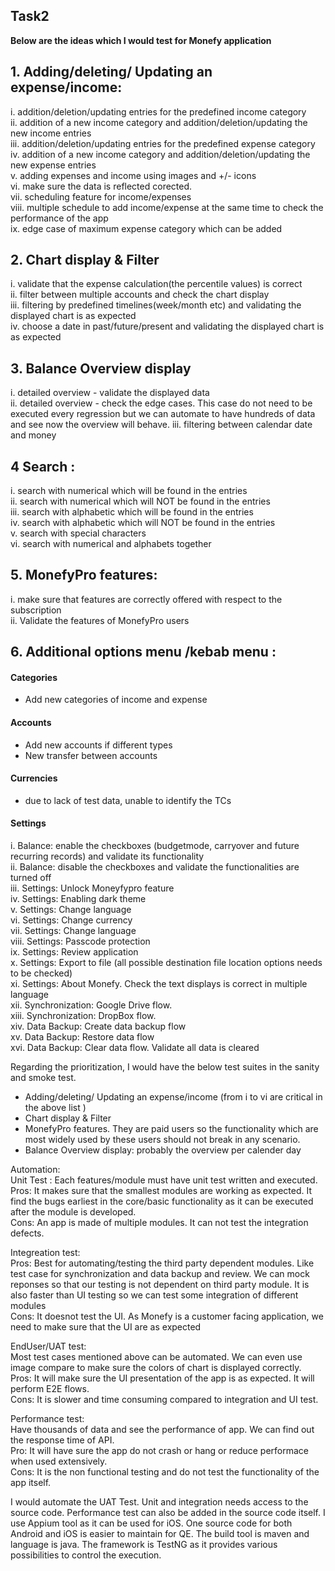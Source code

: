 ## Task2

**Below are the ideas which I would test for Monefy application**

## 1. Adding/deleting/ Updating an expense/income:
i.  addition/deletion/updating entries for the predefined income category<br/>
ii.  addition of a new income category and addition/deletion/updating the new income entries<br/>
iii. addition/deletion/updating entries for the predefined expense category<br/>
iv. addition of a new income category and addition/deletion/updating the new expense entries<br/>
v. adding expenses and income using images and +/- icons<br/>
vi. make sure the data is reflected corected.<br/>
vii. scheduling feature for income/expenses<br/>
viii. multiple schedule to add income/expense at the same time to check the performance of the app<br/>
ix. edge case of maximum expense category which can be added <br/>

## 2. Chart display & Filter
i. validate that the expense calculation(the percentile values) is correct<br/>
ii. filter between multiple accounts and check the chart display<br/>
iii. filtering by predefined timelines(week/month etc) and validating the displayed chart is as expected <br/>
iv. choose a date in past/future/present and validating the displayed chart is as expected<br/>

## 3. Balance Overview display
i. detailed overview - validate the displayed data<br/>
ii. detailed overview - check the edge cases. This case do not need to be executed every regression but we can automate to have hundreds of data and see now the overview will behave.
iii. filtering between calendar date and money<br/>

## 4 Search :
i. search with numerical which will be found in the entries<br/>
ii. search with numerical which will NOT be found in the entries<br/>
iii. search with alphabetic which will be found in the entries<br/>
iv. search with alphabetic which will NOT be found in the entries<br/>
v. search with special characters<br/>
vi. search with numerical and alphabets together<br/>

## 5. MonefyPro features: 
i. make sure that features are correctly offered with respect to the subscription<br/>
ii. Validate the features of MonefyPro users<br/>

## 6. Additional options menu /kebab menu : 
#### Categories 
*   Add new categories of income and expense<br/>
#### Accounts 
* Add new accounts if different types<br/>
* New transfer between accounts<br/>
#### Currencies 
* due to lack of test data, unable to identify the TCs<br/>
#### Settings 
i. Balance: enable the checkboxes (budgetmode, carryover and future recurring records) and validate its functionality<br/>
ii. Balance: disable the checkboxes and validate the functionalities are turned off<br/>
iii. Settings: Unlock Moneyfypro feature<br/>
iv. Settings: Enabling dark theme<br/>
v. Settings: Change language<br/>
vi. Settings: Change currency<br/>
vii. Settings: Change language<br/>
viii. Settings: Passcode protection<br/>
ix. Settings: Review application<br/>
x. Settings: Export to file (all possible destination file location options needs to be checked)<br/>
xi. Settings: About Monefy. Check the text displays is correct in multiple language<br/>
xii. Synchronization: Google Drive flow.<br/>
xiii. Synchronization: DropBox flow.<br/>
xiv. Data Backup: Create data backup flow<br/>
xv. Data Backup: Restore data flow<br/>
xvi. Data Backup: Clear data flow. Validate all data is cleared<br/>



Regarding the prioritization, I would have the below test suites in the sanity and smoke test. 
* Adding/deleting/ Updating an expense/income (from i to vi are critical in the above list )
* Chart display & Filter
* MonefyPro features. They are paid users so the functionality which are most widely used by these users should not break in any scenario.
* Balance Overview display: probably the overview per calender day

Automation:<br/>
Unit Test : Each features/module must have unit test written and executed.<br/>
Pros: It makes sure that  the smallest modules are working as expected. It find the bugs earliest in the core/basic functionality as it can be executed after the module is developed.<br/>
Cons: An app is made of multiple modules. It can not test the integration defects.

Integreation test:<br/>
Pros: Best for automating/testing the third party dependent modules. Like test case for synchronization and data backup and  review. We can mock reponses so that our testing is not dependent on third party module.
It is also faster than UI testing so we can test some integration of different modules<br/>
Cons: It doesnot test the UI. As Monefy is a customer facing application, we need to make sure that the UI are as expected

EndUser/UAT test:<br/>
Most test cases mentioned above  can be automated. We can even use image compare to make sure the colors of chart is displayed correctly.<br/>
Pros: It will make sure the UI presentation of the app is as expected. It will perform E2E flows.<br/>
Cons: It is slower and time consuming compared to integration and UI test.  

Performance test:<br/>
Have thousands of data and see the performance of app. We can find out the response time of API.<br/>
Pro: It will have sure the app do not crash or hang or reduce performace when used extensively.<br/>
Cons: It is the non functional testing and do not test the functionality of the app itself.


I would automate the UAT Test. Unit and integration needs access to the source code. Performance test can also be added in the source code itself. 
I  use Appium tool as it can be used for iOS. One source code for both Android and iOS is easier to maintain for QE. The build tool is maven and language is java. The framework is TestNG as it provides various possibilities to control the execution. 


 
